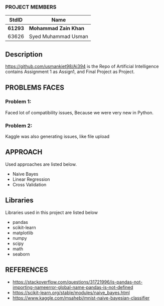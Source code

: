 ### PROJECT MEMBERS
StdID | Name
------------ | -------------
**61293** | **Mohammad Zain Khan**
63626 | Syed Muhammad Usman

## Description ##
https://github.com/usmankiet98/Ai394 is the Repo of Artificial Intelligence contains Assignment 1 as Assign1, and Final Project as Project.

## PROBLEMS FACES

### Problem 1: 
Faced lot of compatibility issues, Because we were very new in Python.

### Problem 2: 
Kaggle was also generating issues, like file upload 

## APPROACH
Used approaches are listed below.

* Naive Bayes
* Linear Regression
* Cross Validation

## Libraries
Libraries used in this project are listed below

* pandas
* scikit-learn
* matplotlib
* numpy
* scipy
* math
* seaborn

## REFERENCES
* https://stackoverflow.com/questions/31721996/is-pandas-not-importing-nameerror-global-name-pandas-is-not-defined
* https://scikit-learn.org/stable/modules/naive_bayes.html
* https://www.kaggle.com/msahebi/mnist-naive-bayesian-classifier
